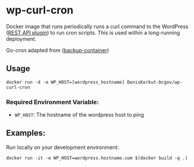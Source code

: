 
# wp-curl-cron

Docker image that runs periodically runs a curl command to the WordPress ([REST API plugin](https://github.com/spencercrose/wp-cron-hook)) to run cron scripts. This is used within a long-running deployment.

Go-cron adapted from ([backup-container](https://github.com/BCDevOps/backup-container/blob/master/docker/Dockerfile#L13-L26))

## Usage

    docker run -d -e WP_HOST=[wordpress_hostname] DenisKorkut-bcgov/wp-curl-cron 


### Required Environment Variable:

* `WP_HOST`: The hostname of the wordpress host to ping 


## Examples:

Run locally on your development environment:

    docker run -it -e WP_HOST=wordpress.hostname.com $(docker build -q .)


